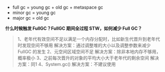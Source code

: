 - full gc = young gc + old gc + metaspace gc
- minor gc = young gc
- major gc = old gc

**什么时候触发 FullGC？FullGC 期间全过程 STW，如何减少 Full GC？**

> 1、老年代有效空间不足以满足一个内存分配时，比如新生代晋升到老年代时发现空间不够用
> 解决方案：通过调整堆的大小以及调整参数来减少 FullGC 的发生
> 2、元空间区域空间不足
> 解决方案：除非本地内存不够用，概率极小
> 3、之前每次晋升的对象的平均大小大于老年代的剩余空间
> 解决方案：同1
> 4、System.gc()
> 解决方案：不建议使用